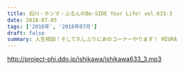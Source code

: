 ```yaml
---
title: 石川・ホンマ・ぶるんのBe-SIDE Your Life! vol.633-3
date: 2018-07-05
tags: ['2018年', '2018年07月']
draft: false
summary: 人生相談！そして久しぶりにあのコーナーやります！ MIURA
---
```


http://project-phi.ddo.jp/ishikawa/ishikawa633_3.mp3
